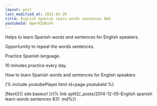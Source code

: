 ```yaml
---
layout: post
last_modified_at: 2021-03-29
title: English Spanish learn words sentences 868 
youtubeId: HpmrKZdKuFk
---
```

 
 
Helps to learn Spanish words and sentences for English speakers.

Opportunitiy to repeat the words sentences. 

Practice Spanish language. 
 
10 minutes practice every day. 
 
How to learn Spanish words and sentences for English speakers 
 
{% include youtubePlayer.html id=page.youtubeId %}
 
 
[Next]({{ site.baseurl }}{% link  split2/_posts/2014-12-05-English spanish learn words sentences 831 .md%})
 
